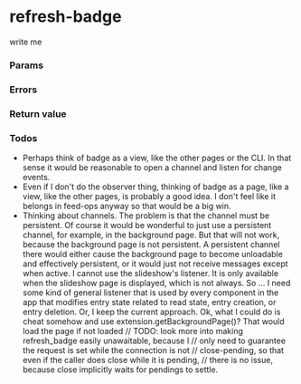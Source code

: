 # refresh-badge
write me

### Params

### Errors

### Return value

### Todos
* Perhaps think of badge as a view, like the other pages or the CLI. In that sense it would be reasonable to open a channel and listen for change events.
* Even if I don't do the observer thing, thinking of badge as a page, like a view, like the other pages, is probably a good idea. I don't feel like it belongs in feed-ops anyway so that would be a big win.
* Thinking about channels. The problem is that the channel must be persistent. Of course it would be wonderful to just use a persistent channel, for example, in the background page. But that will not work, because the background page is not persistent. A persistent channel there would either cause the background page to become unloadable and effectively persistent, or it would just not receive messages except when active. I cannot use the slideshow's listener. It is only available when the slideshow page is displayed, which is not always. So ... I need some kind of general listener that is used by every component in the app that modifies entry state related to read state, entry creation, or entry deletion. Or, I keep the current approach. Ok, what I could do is cheat somehow and use extension.getBackgroundPage()? That would load the page if not loaded
// TODO: look more into making refresh_badge easily unawaitable, because I
// only need to guarantee the request is set while the connection is not
// close-pending, so that even if the caller does close while it is pending,
// there is no issue, because close implicitly waits for pendings to settle.
